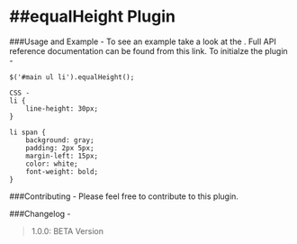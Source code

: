 ##equalHeight Plugin
=====================
###Usage and Example -
To see an example take a look at the .
Full API reference documentation can be found from this link.
To initialze the plugin - 
```
$('#main ul li').equalHeight();
```

```
CSS - 
li {
	line-height: 30px;
}

li span {
	background: gray;
	padding: 2px 5px;
	margin-left: 15px;
	color: white;
	font-weight: bold;
}
```

###Contributing -
Please feel free to contribute to this plugin.

###Changelog -
> 1.0.0: BETA Version


